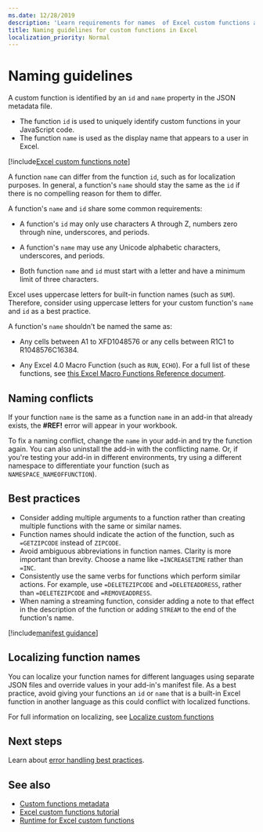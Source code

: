 ```yaml
---
ms.date: 12/28/2019
description: 'Learn requirements for names  of Excel custom functions and avoid common naming pitfalls.'
title: Naming guidelines for custom functions in Excel
localization_priority: Normal
---
```

# Naming guidelines

A custom function is identified by an `id` and `name` property in the JSON metadata file.

- The function `id` is used to uniquely identify custom functions in your JavaScript code.
- The function `name` is used as the display name that appears to a user in Excel.

[!include[Excel custom functions note](../includes/excel-custom-functions-note.md)]

A function `name` can differ from the function `id`, such as for localization purposes. In general, a function's `name` should stay the same as the `id` if there is no compelling reason for them to differ.

A function's `name` and `id` share some common requirements:

- A function's `id` may only use characters A through Z, numbers zero through nine, underscores, and periods.

- A function's `name` may use any Unicode alphabetic characters, underscores, and periods.

- Both function `name` and `id` must start with a letter and have a minimum limit of three characters.

Excel uses uppercase letters for built-in function names (such as `SUM`). Therefore, consider using uppercase letters for your custom function's `name` and `id` as a best practice.

A function's `name` shouldn't be named the same as:

- Any cells between A1 to XFD1048576 or any cells between R1C1 to R1048576C16384.

- Any Excel 4.0 Macro Function (such as `RUN`, `ECHO`).  For a full list of these functions, see [this Excel Macro Functions Reference document](https://d13ot9o61jdzpp.cloudfront.net/files/Excel%204.0%20Macro%20Functions%20Reference.pdf).

## Naming conflicts

If your function `name` is the same as a function `name` in an add-in that already exists, the **#REF!** error will appear in your workbook.

To fix a naming conflict, change the `name` in your add-in and try the function again. You can also uninstall the add-in with the conflicting name. Or, if you're testing your add-in in different environments, try using a different namespace to differentiate your function (such as `NAMESPACE_NAMEOFFUNCTION`).

## Best practices

- Consider adding multiple arguments to a function rather than creating multiple functions with the same or similar names.
- Function names should indicate the action of the function, such as `=GETZIPCODE` instead of `ZIPCODE`.
- Avoid ambiguous abbreviations in function names. Clarity is more important than brevity. Choose a name like `=INCREASETIME` rather than `=INC`.
- Consistently use the same verbs for functions which perform similar actions. For example, use `=DELETEZIPCODE` and `=DELETEADDRESS`, rather than `=DELETEZIPCODE` and `=REMOVEADDRESS`.
- When naming a streaming function, consider adding a note to that effect in the description of the function or adding `STREAM` to the end of the function's name.

[!include[manifest guidance](../includes/manifest-guidance.md)]

## Localizing function names

You can localize your function names for different languages using separate JSON files and override values in your add-in's manifest file. As a best practice, avoid giving your functions an `id` or `name` that is a built-in Excel function in another language as this could conflict with localized functions.

For full information on localizing, see [Localize custom functions](custom-functions-localize.md)

## Next steps
Learn about [error handling best practices](custom-functions-errors.md).

## See also

* [Custom functions metadata](custom-functions-json.md)
* [Excel custom functions tutorial](../tutorials/excel-tutorial-create-custom-functions.md)
* [Runtime for Excel custom functions](custom-functions-runtime.md)
